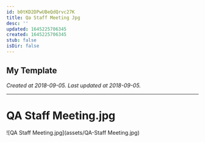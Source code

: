```yaml
---
id: b0tKD2DPwUBeQdQrvc27K
title: Qa Staff Meeting Jpg
desc: ''
updated: 1645225706345
created: 1645225706345
stub: false
isDir: false
---
```

My Template
---

_Created at 2018-09-05._
_Last updated at 2018-09-05._




---

# QA Staff Meeting.jpg


![QA Staff Meeting.jpg](assets/QA-Staff Meeting.jpg)


